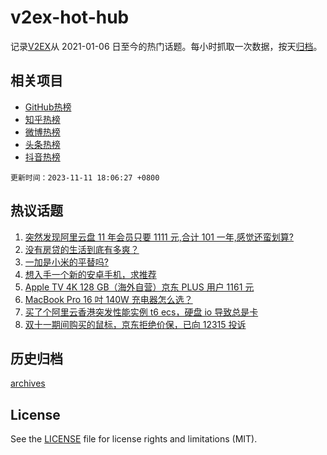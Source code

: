 # v2ex-hot-hub

 记录[V2EX](https://www.v2ex.com/)从 2021-01-06 日至今的热门话题。每小时抓取一次数据，按天[归档](archives)。
 
 ## 相关项目

- [GitHub热榜](https://github.com/lonnyzhang423/github-hot-hub)
- [知乎热榜](https://github.com/lonnyzhang423/zhihu-hot-hub)
- [微博热榜](https://github.com/lonnyzhang423/weibo-hot-hub)
- [头条热榜](https://github.com/lonnyzhang423/toutiao-hot-hub)
- [抖音热榜](https://github.com/lonnyzhang423/douyin-hot-hub)


 `更新时间：2023-11-11 18:06:27 +0800`

## 热议话题

1. [突然发现阿里云盘 11 年会员只要 1111 元,合计 101 一年,感觉还蛮划算?](https://www.v2ex.com/t/990893)
1. [没有房贷的生活到底有多爽？](https://www.v2ex.com/t/990781)
1. [一加是小米的平替吗?](https://www.v2ex.com/t/990857)
1. [想入手一个新的安卓手机，求推荐](https://www.v2ex.com/t/990883)
1. [Apple TV 4K 128 GB（海外自营）京东 PLUS 用户 1161 元](https://www.v2ex.com/t/990858)
1. [MacBook Pro 16 吋 140W 充电器怎么选？](https://www.v2ex.com/t/990869)
1. [买了个阿里云香港突发性能实例 t6 ecs，硬盘 io 导致总是卡](https://www.v2ex.com/t/990849)
1. [双十一期间购买的鼠标，京东拒绝价保，已向 12315 投诉](https://www.v2ex.com/t/990870)

## 历史归档

[archives](archives)

## License

See the [LICENSE](LICENSE) file for license rights and limitations (MIT).
